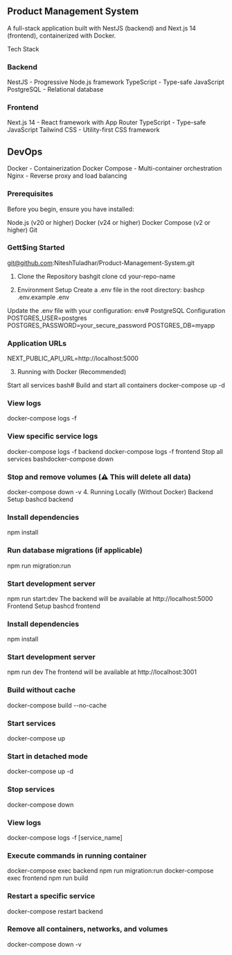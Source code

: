 ## Product Management System

A full-stack application built with NestJS (backend) and Next.js 14 (frontend), containerized with Docker.

Tech Stack

### Backend

NestJS - Progressive Node.js framework
TypeScript - Type-safe JavaScript
PostgreSQL - Relational database

### Frontend

Next.js 14 - React framework with App Router
TypeScript - Type-safe JavaScript
Tailwind CSS - Utility-first CSS framework

## DevOps

Docker - Containerization
Docker Compose - Multi-container orchestration
Nginx - Reverse proxy and load balancing

### Prerequisites
Before you begin, ensure you have installed:

Node.js (v20 or higher)
Docker (v24 or higher)
Docker Compose (v2 or higher)
Git

### Gett$ing Started
git@github.com:NiteshTuladhar/Product-Management-System.git
1. Clone the Repository
bashgit clone [](https://github.com/NiteshTuladhar/Product-Management-System.git)
cd your-repo-name

2. Environment Setup
Create a .env file in the root directory:
bashcp .env.example .env

Update the .env file with your configuration:
env# PostgreSQL Configuration
POSTGRES_USER=postgres
POSTGRES_PASSWORD=your_secure_password
POSTGRES_DB=myapp

### Application URLs
NEXT_PUBLIC_API_URL=http://localhost:5000

3. Running with Docker (Recommended)

Start all services
bash# Build and start all containers
docker-compose up -d

### View logs
docker-compose logs -f

### View specific service logs
docker-compose logs -f backend
docker-compose logs -f frontend
Stop all services
bashdocker-compose down

### Stop and remove volumes (⚠️ This will delete all data)
docker-compose down -v
4. Running Locally (Without Docker)
Backend Setup
bashcd backend

### Install dependencies
npm install

### Run database migrations (if applicable)
npm run migration:run

### Start development server
npm run start:dev
The backend will be available at http://localhost:5000
Frontend Setup
bashcd frontend

### Install dependencies
npm install

### Start development server
npm run dev
The frontend will be available at http://localhost:3001

### Build without cache
docker-compose build --no-cache

### Start services
docker-compose up

### Start in detached mode
docker-compose up -d

### Stop services
docker-compose down

### View logs
docker-compose logs -f [service_name]

### Execute commands in running container
docker-compose exec backend npm run migration:run
docker-compose exec frontend npm run build

### Restart a specific service
docker-compose restart backend

### Remove all containers, networks, and volumes
docker-compose down -v
